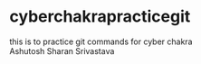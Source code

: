 # cyberchakrapracticegit
this is to practice git commands for cyber chakra
<br>
Ashutosh Sharan Srivastava